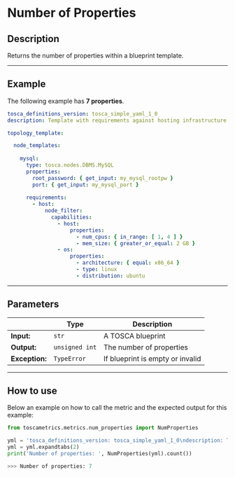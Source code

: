 # Number of Properties

## Description

Returns the number of properties within a blueprint template. 

---


## Example
The following example has **7 properties**.

``` yaml
tosca_definitions_version: tosca_simple_yaml_1_0
description: Template with requirements against hosting infrastructure.

topology_template:

  node_templates:
     
    mysql:
      type: tosca.nodes.DBMS.MySQL
      properties:
        root_password: { get_input: my_mysql_rootpw }
        port: { get_input: my_mysql_port }
        
      requirements:
        - host:
            node_filter:
              capabilities:
                - host:
                    properties:
                      - num_cpus: { in_range: [ 1, 4 ] }
                      - mem_size: { greater_or_equal: 2 GB }
                - os:
                    properties:
                      - architecture: { equal: x86_64 }
                      - type: linux
                      - distribution: ubuntu
```

---

## Parameters


|   | **Type** | **Description** |
|---|---|---|
**Input:**| `str`| A TOSCA blueprint|
**Output:**| `unsigned int`| The number of properties |
**Exception:**| `TypeError`| If blueprint is empty or invalid|

---

## How to use


Below an example on how to call the metric and the expected output for this example:

```python
from toscametrics.metrics.num_properties import NumProperties

yml = 'tosca_definitions_version: tosca_simple_yaml_1_0\ndescription: Template with requirements against hosting infrastructure.\n\ntopology_template:\n  inputs:\n    # omitted here for brevity\n\n  node_templates:\n     \n    mysql:\n      type: tosca.nodes.DBMS.MySQL\n      properties:\n        root_password: { get_input: my_mysql_rootpw }\n        port: { get_input: my_mysql_port }\n        \n      requirements:\n        - host:\n            node_filter:\n              capabilities:\n                - host:\n                    properties:\n                      - num_cpus: { in_range: [ 1, 4 ] }\n                      - mem_size: { greater_or_equal: 2 GB }\n                - os:\n                    properties:\n                      - architecture: { equal: x86_64 }\n                      - type: linux\n                      - distribution: ubuntu'
yml = yml.expandtabs(2)
print('Number of properties: ', NumProperties(yml).count())

>>> Number of properties: 7
```